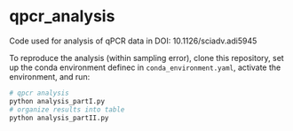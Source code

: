 # qpcr_analysis
Code used for analysis of qPCR data in DOI: 10.1126/sciadv.adi5945

To reproduce the analysis (within sampling error), clone this repository,
set up the conda environment definec in `conda_environment.yaml`,
activate the environment,
and run:

```bash
# qpcr analysis
python analysis_partI.py
# organize results into table
python analysis_partII.py
```
